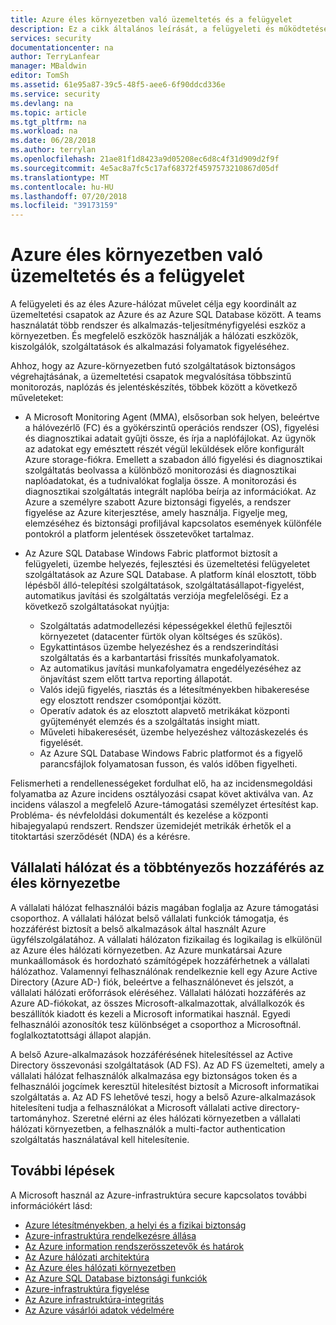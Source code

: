 ```yaml
---
title: Azure éles környezetben való üzemeltetés és a felügyelet
description: Ez a cikk általános leírását, a felügyeleti és működtetése az Azure éles hálózati környezetben.
services: security
documentationcenter: na
author: TerryLanfear
manager: MBaldwin
editor: TomSh
ms.assetid: 61e95a87-39c5-48f5-aee6-6f90ddcd336e
ms.service: security
ms.devlang: na
ms.topic: article
ms.tgt_pltfrm: na
ms.workload: na
ms.date: 06/28/2018
ms.author: terrylan
ms.openlocfilehash: 21ae81f1d8423a9d05208ec6d8c4f31d909d2f9f
ms.sourcegitcommit: 4e5ac8a7fc5c17af68372f4597573210867d05df
ms.translationtype: MT
ms.contentlocale: hu-HU
ms.lasthandoff: 07/20/2018
ms.locfileid: "39173159"
---
```

# <a name="azure-production-operations-and-management"></a>Azure éles környezetben való üzemeltetés és a felügyelet    
A felügyeleti és az éles Azure-hálózat művelet célja egy koordinált az üzemeltetési csapatok az Azure és az Azure SQL Database között. A teams használatát több rendszer és alkalmazás-teljesítményfigyelési eszköz a környezetben. És megfelelő eszközök használják a hálózati eszközök, kiszolgálók, szolgáltatások és alkalmazási folyamatok figyeléséhez.

Ahhoz, hogy az Azure-környezetben futó szolgáltatások biztonságos végrehajtásának, a üzemeltetési csapatok megvalósítása többszintű monitorozás, naplózás és jelentéskészítés, többek között a következő műveleteket:

- A Microsoft Monitoring Agent (MMA), elsősorban sok helyen, beleértve a hálóvezérlő (FC) és a gyökérszintű operációs rendszer (OS), figyelési és diagnosztikai adatait gyűjti össze, és írja a naplófájlokat. Az ügynök az adatokat egy emésztett részét végül leküldések előre konfigurált Azure storage-fiókra. Emellett a szabadon álló figyelési és diagnosztikai szolgáltatás beolvassa a különböző monitorozási és diagnosztikai naplóadatokat, és a tudnivalókat foglalja össze. A monitorozási és diagnosztikai szolgáltatás integrált naplóba beírja az információkat. Az Azure a személyre szabott Azure biztonsági figyelés, a rendszer figyelése az Azure kiterjesztése, amely használja. Figyelje meg, elemzéséhez és biztonsági profiljával kapcsolatos események különféle pontokról a platform jelentések összetevőket tartalmaz.

- Az Azure SQL Database Windows Fabric platformot biztosít a felügyeleti, üzembe helyezés, fejlesztési és üzemeltetési felügyeletet szolgáltatások az Azure SQL Database. A platform kínál elosztott, több lépésből álló-telepítési szolgáltatások, szolgáltatásállapot-figyelést, automatikus javítási és szolgáltatás verziója megfelelőségi. Ez a következő szolgáltatásokat nyújtja:

   - Szolgáltatás adatmodellezési képességekkel élethű fejlesztői környezetet (datacenter fürtök olyan költséges és szűkös).
   - Egykattintásos üzembe helyezéshez és a rendszerindítási szolgáltatás és a karbantartási frissítés munkafolyamatok.
   - Az automatikus javítási munkafolyamatra engedélyezéséhez az önjavítást szem előtt tartva reporting állapotát.
   - Valós idejű figyelés, riasztás és a létesítményekben hibakeresése egy elosztott rendszer csomópontjai között.
   - Operatív adatok és az elosztott alapvető metrikákat központi gyűjteményét elemzés és a szolgáltatás insight miatt.
   - Műveleti hibakeresését, üzembe helyezéshez változáskezelés és figyelését.
   - Az Azure SQL Database Windows Fabric platformot és a figyelő parancsfájlok folyamatosan fusson, és valós időben figyelheti.

Felismerheti a rendellenességeket fordulhat elő, ha az incidensmegoldási folyamatba az Azure incidens osztályozási csapat követ aktiválva van. Az incidens válaszol a megfelelő Azure-támogatási személyzet értesítést kap. Probléma- és névfeloldási dokumentált és kezelése a központi hibajegyalapú rendszert. Rendszer üzemidejét metrikák érhetők el a titoktartási szerződését (NDA) és a kérésre.

## <a name="corporate-network-and-multi-factor-access-to-production"></a>Vállalati hálózat és a többtényezős hozzáférés az éles környezetbe
A vállalati hálózat felhasználói bázis magában foglalja az Azure támogatási csoporthoz. A vállalati hálózat belső vállalati funkciók támogatja, és hozzáférést biztosít a belső alkalmazások által használt Azure ügyfélszolgálatához. A vállalati hálózaton fizikailag és logikailag is elkülönül az Azure éles hálózati környezetben. Az Azure munkatársai Azure munkaállomások és hordozható számítógépek hozzáférhetnek a vállalati hálózathoz. Valamennyi felhasználónak rendelkeznie kell egy Azure Active Directory (Azure AD-) fiók, beleértve a felhasználónevet és jelszót, a vállalati hálózati erőforrások eléréséhez. Vállalati hálózati hozzáférés az Azure AD-fiókokat, az összes Microsoft-alkalmazottak, alvállalkozók és beszállítók kiadott és kezeli a Microsoft informatikai használ. Egyedi felhasználói azonosítók tesz különbséget a csoporthoz a Microsoftnál. foglalkoztatottsági állapot alapján.

A belső Azure-alkalmazások hozzáférésének hitelesítéssel az Active Directory összevonási szolgáltatások (AD FS). Az AD FS üzemelteti, amely a vállalati hálózat felhasználók alkalmazása egy biztonságos token és a felhasználói jogcímek keresztül hitelesítést biztosít a Microsoft informatikai szolgáltatás a. Az AD FS lehetővé teszi, hogy a belső Azure-alkalmazások hitelesíteni tudja a felhasználókat a Microsoft vállalati active directory-tartományhoz. Szeretné elérni az éles hálózati környezetben a vállalati hálózati környezetben, a felhasználók a multi-factor authentication szolgáltatás használatával kell hitelesítenie.

## <a name="next-steps"></a>További lépések
A Microsoft használ az Azure-infrastruktúra secure kapcsolatos további információkért lásd:

- [Azure létesítményekben, a helyi és a fizikai biztonság](azure-physical-security.md)
- [Azure-infrastruktúra rendelkezésre állása](azure-infrastructure-availability.md)
- [Az Azure information rendszerösszetevők és határok](azure-infrastructure-components.md)
- [Az Azure hálózati architektúra](azure-infrastructure-network.md)
- [Az Azure éles hálózati környezetben](azure-production-network.md)
- [Az Azure SQL Database biztonsági funkciók](azure-infrastructure-sql.md)
- [Azure-infrastruktúra figyelése](azure-infrastructure-monitoring.md)
- [Az Azure infrastruktúra-integritás](azure-infrastructure-integrity.md)
- [Az Azure vásárlói adatok védelmére](azure-protection-of-customer-data.md)
